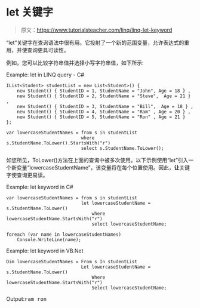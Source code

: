 # let 关键字

> 原文：<https://www.tutorialsteacher.com/linq/linq-let-keyword>

“let”关键字在查询语法中很有用。它投射了一个新的范围变量，允许表达式的重用，并使查询更具可读性。

例如，您可以比较字符串值并选择小写字符串值，如下所示:

Example: let in LINQ query - C#

```
IList<Student> studentList = new List<Student>() { 
    new Student() { StudentID = 1, StudentName = "John", Age = 18 } ,
    new Student() { StudentID = 2, StudentName = "Steve",  Age = 21 } ,
    new Student() { StudentID = 3, StudentName = "Bill",  Age = 18 } ,
    new Student() { StudentID = 4, StudentName = "Ram" , Age = 20 } ,
    new Student() { StudentID = 5, StudentName = "Ron" , Age = 21 } 
};

var lowercaseStudentNames = from s in studentList
                            where s.StudentName.ToLower().StartsWith("r")
                            select s.StudentName.ToLower();
```

如您所见，ToLower()方法在上面的查询中被多次使用。以下示例使用“let”引入一个新变量“lowercaseStudentName”，该变量将在每个位置使用。因此，**让**关键字使查询更易读。

Example: let keyword in C#

```
var lowercaseStudentNames = from s in studentList
                            let lowercaseStudentName = s.StudentName.ToLower()
                                where lowercaseStudentName.StartsWith("r")
                                select lowercaseStudentName;

foreach (var name in lowercaseStudentNames)
	Console.WriteLine(name);
```

Example: let keyword in VB.Net

```
Dim lowercaseStudentNames = From s In studentList
                            Let lowercaseStudentName = s.StudentName.ToLower()
                                Where lowercaseStudentName.StartsWith("r")
                                Select lowercaseStudentName;
```

Output:<samp>ram
ron</samp>